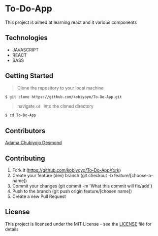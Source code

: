 # To-Do-App
This project is aimed at learning react and it various components

## Technologies

- JAVASCRIPT
- REACT
- SASS





## Getting Started

> Clone the repository to your local machine

```sh
$ git clone https://github.com/kobiyoyo/To-Do-App.git
```

> navigate ```cd ``` into the cloned directory

```sh
$ cd To-Do-App
```
## Contributors
[Adama Chubiyojo Desmond](https://github.com/kobiyoyo)

## Contributing

1. Fork it (https://github.com/kobiyoyo/To-Do-App/fork)
2. Create your feature (dev) branch (git checkout -b feature/[choose-a-name])
3. Commit your changes (git commit -m 'What this commit will fix/add')
4. Push to the branch (git push origin feature/[chosen name])
5. Create a new Pull Request

## License

This project is licensed under the MIT License - see the [LICENSE](./LICENSE.md) file for details
